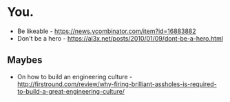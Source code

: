 # You.

* Be likeable - https://news.ycombinator.com/item?id=16883882
* Don't be a hero - https://al3x.net/posts/2010/01/09/dont-be-a-hero.html

## Maybes

* On how to build an engineering culture - http://firstround.com/review/why-firing-brilliant-assholes-is-required-to-build-a-great-engineering-culture/



